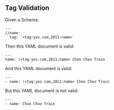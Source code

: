 ## Tag Validation

Given a Schema:

    ---
    //name:
      tag: `<tag:yes.com,2011:name>`

Then this YAML document is valid:

    ---
    name: !<tag:yes.com,2011:name> Choo Choo Train

And this YAML document is valid:

    ---
    - name: !<tag:yes.com,2011:name> Choo Choo Train

But this YAML document is not valid:

    ---
    - name: Choo Choo Train


